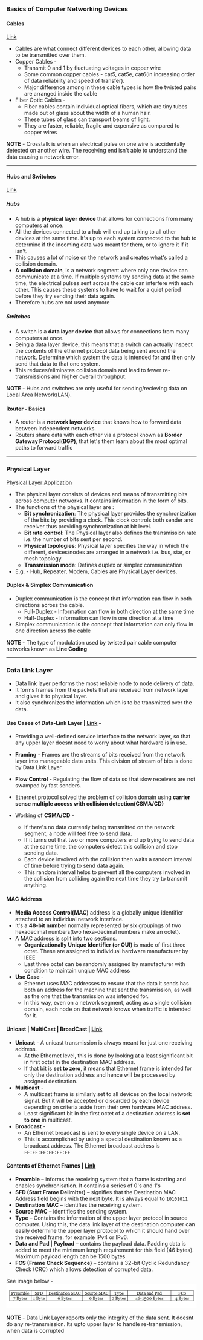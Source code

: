 ### Basics of Computer Networking Devices

#### Cables
[Link](https://www.coursera.org/learn/computer-networking/lecture/WAp4V/cables)

* Cables are what connect different devices to each other, allowing data to be transmitted over them. 
* Copper Cables - 
  * Transmit 0 and 1 by fluctuating voltages in copper wire
  * Some common copper cables - cat5, cat5e, cat6(in increasing order of data reliability and speed of transfer).
  * Major difference among in these cable types is how the twisted pairs are arranged inside the cable
* Fiber Optic Cables - 
  * Fiber cables contain individual optical fibers, which are tiny tubes made out of glass about the width of a human hair.
  * These tubes of glass can transport beams of light.
  * They are faster, reliable, fragile and expensive as compared to copper wires

**NOTE** - Crosstalk is when an electrical pulse on one wire is accidentally detected on another wire. The receiving end isn't able to understand the data causing a network error.

---

#### Hubs and Switches
[Link](https://www.coursera.org/learn/computer-networking/lecture/8rMWU/hubs-and-switches)

##### Hubs
* A hub is a **physical layer device** that allows for connections from many computers at once. 
* All the devices connected to a hub will end up talking to all other devices at the same time. It's up to each system connected to the hub to determine if the incoming data was meant for them, or to ignore it if it isn't. 
* This causes a lot of noise on the network and creates what's called a collision domain.
* **A collision domain**, is a network segment where only one device can communicate at a time. If multiple systems try sending data at the same time, the electrical pulses sent across the cable can interfere with each other. This causes these systems to have to wait for a quiet period before they try sending their data again. 
* Therefore hubs are not used anymore

##### Switches
* A switch is a **data layer device** that allows for connections from many computers at once.
* Being a data layer device, this means that a switch can actually inspect the contents of the ethernet protocol data being sent around the network. Determine which system the data is intended for and then only send that data to that one system. 
* This reduces/eliminates collision domain and lead to fewer re-transmissions and higher overall throughput.

**NOTE** - Hubs and switches are only useful for sending/recieving data on Local Area Network(LAN). 


#### Router - Basics
* A router is a **network layer device** that knows how to forward data between independent networks.
* Routers share data with each other via a protocol known as **Border Gateway Protocol(BGP)**, that let's them learn about the most optimal paths to forward traffic

---

### Physical Layer
[Physical Layer Application](https://www.geeksforgeeks.org/layers-of-osi-model/)

* The physical layer consists of devices and means of transmitting bits across computer networks. It contains information in the form of bits.
* The functions of the physical layer are :  
  * **Bit synchronization**: The physical layer provides the synchronization of the bits by providing a clock. This clock controls both sender and receiver thus providing synchronization at bit level.
  * **Bit rate control**: The Physical layer also defines the transmission rate i.e. the number of bits sent per second.
  * **Physical topologies**: Physical layer specifies the way in which the different, devices/nodes are arranged in a network i.e. bus, star, or mesh topology.
  * **Transmission mode**: Defines duplex or simplex communication
* E.g. - Hub, Repeater, Modem, Cables are Physical Layer devices. 

#### Duplex & Simplex Communication
* Duplex communication is the concept that information can flow in both directions across the cable. 
  * Full-Duplex - Information can flow in both direction at the same time
  * Half-Duplex - Information can flow in one direction at a time
* Simplex communication is the concept that information can only flow in one direction across the cable

**NOTE** - The type of modulation used by twisted pair cable computer networks known as **Line Coding**

---

### Data Link Layer
* Data link layer performs the most reliable node to node delivery of data.
* It forms frames from the packets that are received from network layer and gives it to physical layer.
* It also synchronizes the information which is to be transmitted over the data.

#### Use Cases of Data-Link Layer | [Link](https://www.easyexamnotes.com/p/data-link-layer.html) - 
* Providing a well-defined service interface to the network layer, so that any upper layer doesnt need to worry about what hardware is in use.
* **Framing** - Frames are the streams of bits received from the network layer into manageable data units. This division of stream of bits is done by Data Link Layer.
* **Flow Control** - Regulating the flow of data so that slow receivers are not swamped by fast senders.
* Ethernet protocol solved the problem of collision domain using **carrier sense multiple access with collision detection(CSMA/CD)**


* Working of **CSMA/CD**  - 
  * If there's no data currently being transmitted on the network segment, a node will feel free to send data. 
  * If it turns out that two or more computers end up trying to send data at the same time, the computers detect this collision and stop sending data. 
  * Each device involved with the collision then waits a random interval of time before trying to send data again. 
  * This random interval helps to prevent all the computers involved in the collision from colliding again the next time they try to transmit anything.


#### MAC Address
* **Media Access Control(MAC)** address is a globally unique identifier attached to an individual network interface. 
* It's a **48-bit number** normally represented by six groupings of two hexadecimal numbers(two hexa-decimal numbers make an octet).
* A MAC address is split into two sections. 
  * **Organizationally Unique Identifier (or OUI)** is made of first three octet. These are assigned to individual hardware manufacturer by IEEE
  * Last three octet can be randomly assigned by manufacturer with condition to maintain unqiue MAC address
* **Use Case** - 
  * Ethernet uses MAC addresses to ensure that the data it sends has both an address for the machine that sent the transmission, as well as the one that the transmission was intended for. 
  * In this way, even on a network segment, acting as a single collision domain, each node on that network knows when traffic is intended for it.


#### Unicast | MultiCast | BroadCast | [Link](https://www.coursera.org/learn/computer-networking/lecture/OpIS6/unicast-multicast-and-broadcast)
* **Unicast** - A unicast transmission is always meant for just one receiving address. 
  * At the Ethernet level, this is done by looking at a least significant bit in first octet in the destination MAC address. 
  * If that bit is **set to zero**, it means that Ethernet frame is intended for only the destination address and hence will be processed by assigned destination.
* **Multicast** - 
  * A multicast frame is similarly set to all devices on the local network signal. But it will be accepted or discarded by each device depending on criteria aside from their own hardware MAC address. 
  * Least significant bit in the first octet of a destination address is **set to one** in multicast.
* **Broadcast** -  
  * An Ethernet broadcast is sent to every single device on a LAN.
  * This is accomplished by using a special destination known as a broadcast address. The Ethernet broadcast address is `FF:FF:FF:FF:FF:FF`


#### Contents of Ethernet Frames | [Link](https://study-ccna.com/ethernet-frame/)

* **Preamble** – informs the receiving system that a frame is starting and enables synchronisation. It contains a series of 0's and 1's
* **SFD (Start Frame Delimiter)** – signifies that the Destination MAC Address field begins with the next byte. It is always equal to `10101011`
* **Destination MAC** – identifies the receiving system.
* **Source MAC** – identifies the sending system.
* **Type** – Contains the information of the upper layer protocol in source computer. Using this, the data link layer of the destination computer can easily determine the upper layer protocol to which it should hand over the received frame. for example IPv4 or IPv6.
* **Data and Pad | Payload** – contains the payload data. Padding data is added to meet the minimum length requirement for this field (46 bytes). Maximum payload length can be 1500 bytes
* **FCS (Frame Check Sequence)** – contains a 32-bit Cyclic Redundancy Check (CRC) which allows detection of corrupted data.

See image below - 
![Contents of Ethernet](https://github.com/vipul79321/CP_Codes/blob/main/computer-networking/images/contents-of-ethernet-frame.png)

**NOTE** - Data Link Layer reports only the integrity of the data sent. It doesnt do any re-transmission. Its upto upper layer to handle re-transmission, when data is corrupted
 
